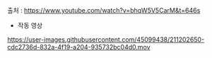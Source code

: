 출처 : https://www.youtube.com/watch?v=bhqW5V5CarM&t=646s
- 작동 영상

https://user-images.githubusercontent.com/45099438/211202650-cdc2736d-832a-4f19-a204-935732bc04d0.mov

